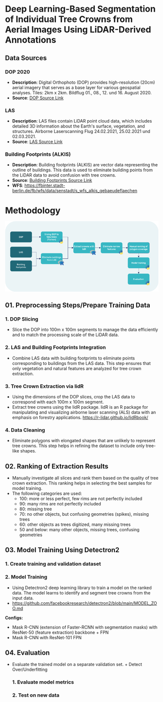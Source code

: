 # Deep Learning-Based Segmentation of Individual Tree Crowns from Aerial Images Using LiDAR-Derived Annotations

## Data Sources

### DOP 2020
- **Description**: Digital Orthophoto (DOP) provides high-resolution (20cm) aerial imagery that serves as a base layer for various geospatial analyses. Tiles: 2km x 2km. Bildflug 01., 08., 12. und 16. August 2020.
- **Source**: [DOP Source Link](https://daten.berlin.de/datensaetze/digitale-farbige-orthophotos-2020-dop20rgb-wms)

### LAS
- **Description**: LAS files contain LiDAR point cloud data, which includes detailed 3D information about the Earth's surface, vegetation, and structures. Airborne Laserscanning Flug 24.02.2021, 25.02.2021 und 02.03.2021.
- **Source**: [LAS Source Link](https://fbinter.stadt-berlin.de/fb/berlin/service_intern.jsp?id=a_als@senstadt&type=FEED)

### Building Footprints (ALKIS)
- **Description**: Building footprints (ALKIS) are vector data representing the outline of buildings. This data is used to eliminate building points from the LiDAR data to avoid confusion with tree crowns.
- **Source**: [Building Footprints Source Link](https://www.berlin.de/sen/sbw/stadtdaten/geoportal/liegenschaftskataster/)
- **WFS**: https://fbinter.stadt-berlin.de/fb/wfs/data/senstadt/s_wfs_alkis_gebaeudeflaechen

# Methodology 
![workflow](./thesis.drawio.png)

## 01. Preprocessing Steps/Prepare Training Data

### 1. DOP Slicing
- Slice the DOP into 100m x 100m segments to manage the data efficiently and to match the processing scale of the LiDAR data.

### 2. LAS and Building Footprints Integration
- Combine LAS data with building footprints to eliminate points corresponding to buildings from the LAS data. This step ensures that only vegetation and natural features are analyzed for tree crown extraction.

### 3. Tree Crown Extraction via lidR
- Using the dimensions of the DOP slices, crop the LAS data to correspond with each 100m x 100m segment.
- Extract tree crowns using the lidR package. lidR is an R package for manipulating and visualizing airborne laser scanning (ALS) data with an emphasis on forestry applications.
https://r-lidar.github.io/lidRbook/

### 4. Data Cleaning
- Eliminate polygons with elongated shapes that are unlikely to represent tree crowns. This step helps in refining the dataset to include only tree-like shapes.

## 02. Ranking of Extraction Results
- Manually investigate all slices and rank them based on the quality of tree crown extraction. This ranking helps in selecting the best samples for model training.
- The following categories are used:
  - 100: more or less perfect, few rims are not perfectly included
  - 90: many rims are not perfectly included
  - 80: missing tree
  - 70: no other objects, but confusing geometries (spikes), missing trees
  - 60: other objects as trees digitized, many missing trees
  - 50 and below: many other objects, missing trees, confusing geometries

## 03. Model Training Using Detectron2

### 1. Create training and validation dataset
### 2. Model Training
- Using Detectron2 deep learning library to train a model on the ranked data. The model learns to identify and segment tree crowns from the input data.
- https://github.com/facebookresearch/detectron2/blob/main/MODEL_ZOO.md
  
**Configs:**
- Mask R-CNN (extension of Faster-RCNN with segmentation masks) with ResNet-50 (feature extraction) backbone + FPN
- Mask R-CNN with ResNet-101 FPN

## 04. Evaluation
- Evaluate the trained model on a separate validation set. + Detect Over/Underfitting
  ### 1. Evaluate model metrics
  ### 2. Test on new data
